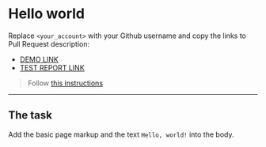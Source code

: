 # Hello world
Replace `<your_account>` with your Github username and copy the links to Pull Request description:
- [DEMO LINK](https://encrt.github.io/layout_hello-world/)
- [TEST REPORT LINK](https://encrt.github.io/layout_hello-world/report/html_report/)

> Follow [this instructions](https://github.com/mate-academy/layout_task-guideline#how-to-solve-the-layout-tasks-on-github)
___

## The task 
Add the basic page markup and the text `Hello, world!` into the body.
